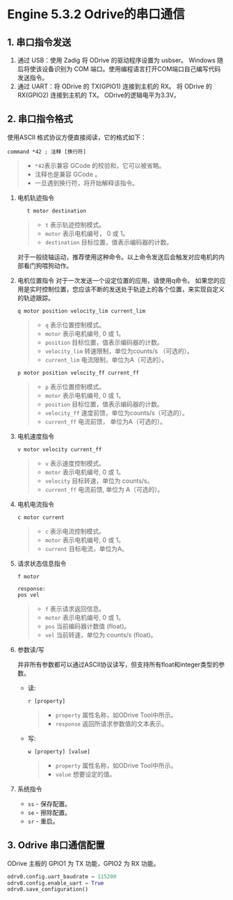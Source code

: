 # Engine 5.3.2 Odrive的串口通信

## 1. 串口指令发送

1. 通过 USB：使用 Zadig 将 ODrive 的驱动程序设置为 usbser。 Windows 随后将使该设备识别为 COM 端口。使用编程语言打开COM端口自己编写代码发送指令。
2. 通过 UART：将 ODrive 的 TX(GPIO1) 连接到主机的 RX。 将 ODrive 的 RX(GPIO2) 连接到主机的 TX。 ODrive的逻辑电平为3.3V。

## 2. 串口指令格式

使用ASCII 格式协议方便直接阅读，它的格式如下：

```
command *42 ; 注释 [换行符]
```

> -  `*42`表示兼容 GCode 的校验和，它可以被省略。
> - 注释也是兼容 GCode 。
> - 一旦遇到换行符，将开始解释该指令。

1. 电机轨迹指令
    ```
       t motor destination
    ```

    > - `t` 表示轨迹控制模式。
    > -  `motor` 表示电机编号， 0 或 1。
    > - `destination` 目标位置，值表示编码器的计数。

    对于一般绕轴运动，推荐使用这种命令。以上命令发送后会触发对应电机的内部看门狗喂狗动作。

2. 电机位置指令
    对于一次发送一个设定位置的应用，请使用q命令。
    如果您的应用是实时控制位置，您应该不断的发送处于轨迹上的各个位置，来实现自定义的轨迹跟踪。

    ```
    q motor position velocity_lim current_lim
    ```

    > - `q` 表示位置控制模式。
    > - `motor` 表示电机编号, 0 或 1。
    > - `position` 目标位置，值表示编码器的计数。
    > - `velocity_lim` 转速限制，单位为counts/s （可选的）。
    > - `current_lim` 电流限制，单位为A（可选的）。

    ```
    p motor position velocity_ff current_ff
    ```

    > - `p` 表示位置控制模式。
    > - `motor` 表示电机编号, 0 或 1。
    > - `position` 目标位置，值表示编码器的计数。
    > - `velocity_ff` 速度前馈，单位为counts/s（可选的）。
    > - `current_ff` 电流前馈， 单位为A（可选的）。

3. 电机速度指令
   ```
   v motor velocity current_ff
   ```

   > - `v` 表示速度控制模式。
   > - `motor` 表示电机编号, 0 或 1。
   > - `velocity` 目标转速，单位为 counts/s。
   > - `current_ff` 电流前馈, 单位为 A（可选的）。

4. 电机电流指令
   ```
   c motor current
   ```
   > - `c` 表示电流控制模式。
   > - `motor` 表示电机编号, 0 或 1。
   > - `current` 目标电流，单位为A。

5. 请求状态信息指令

   ```
   f motor
   
   response:
   pos vel
   ```

   > - `f` 表示请求返回信息。
   > - `motor` 表示电机编号, 0 或 1。
   > - `pos` 当前编码器计数值 (float)。
   > - `vel` 当前转速，单位为 counts/s (float)。

6. 参数读/写

   并非所有参数都可以通过ASCII协议读写，但支持所有float和integer类型的参数。

   - 读:

     ```
     r [property]
     ```
   
     > - `property` 属性名称，如ODrive Tool中所示。
     >- `response` 返回所请求参数值的文本表示。
   
   - 写:
   
     ```
     w [property] [value]
     ```
     
     > - `property` 属性名称，如ODrive Tool中所示。
     > - `value` 想要设定的值。

7. 系统指令

   - `ss` - 保存配置。
   - `se` - 擦除配置。
   - `sr` - 重启。

## 3. Odrive 串口通信配置

ODrive 主板的 GPIO1 为 TX 功能，GPIO2 为 RX 功能。

```python
odrv0.config.uart_baudrate = 115200
odrv0.config.enable_uart = True
odrv0.save_configuration()
```

